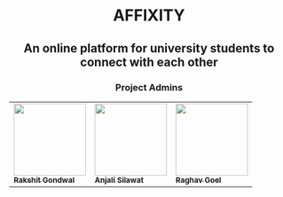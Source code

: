 <h1 align="center">AFFIXITY</h1>

<h2 align=center>An online platform for university students to connect with each other</h2> 

<h3 align=center>Project Admins</h3> 

<div align="center">
<table>
  <tbody>
  <tr>
    <td >
        <a href="https://github.com/rakshitgondwal"><img alt="" src="https://avatars.githubusercontent.com/u/98955085?v=4" width="130px;"><br><sub><b> Rakshit Gondwal</b></sub></a></td> </a></td>
   <td ><a href="https://github.com/anjaliSilawat"><img alt="" src="https://avatars.githubusercontent.com/u/108583230?v=4" width="130px;"><br><sub><b> Anjali Silawat</b></sub></a></td> </a></td>
  <td ><a href="https://github.com/RaghavGoel01"><img alt="" src="https://avatars.githubusercontent.com/u/99827422?v=4" width="130px;"><br><sub><b> Raghav Goel</b></sub></a></td> </a></td>
  </tr>
</tbody></table>
</div>
